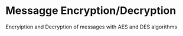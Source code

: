 # Messagge Encryption/Decryption
Encryiption and Decryption of messages with AES and DES algorithms

